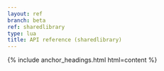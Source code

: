 ```yaml
---
layout: ref
branch: beta
ref: sharedlibrary
type: lua
title: API reference (sharedlibrary)
---
```

{% include anchor_headings.html html=content %}